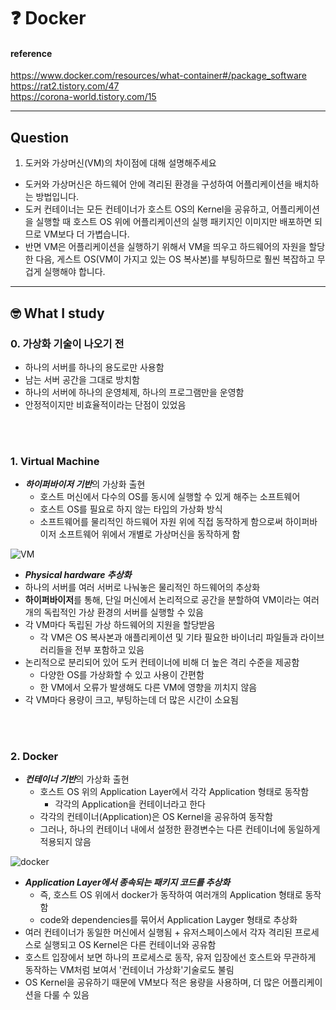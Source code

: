 # :question: Docker

#### reference
https://www.docker.com/resources/what-container#/package_software<br>
https://rat2.tistory.com/47<br>
https://corona-world.tistory.com/15
<hr>

## Question
1. 도커와 가상머신(VM)의 차이점에 대해 설명해주세요
- 도커와 가상머신은 하드웨어 안에 격리된 환경을 구성하여 어플리케이션을 배치하는 방법입니다.
- 도커 컨테이너는 모든 컨테이너가 호스트 OS의 Kernel을 공유하고, 어플리케이션을 실행할 때 호스트 OS 위에 어플리케이션의 실행 패키지인 이미지만 배포하면 되므로 VM보다 더 가볍습니다. 
- 반면 VM은 어플리케이션을 실행하기 위해서 VM을 띄우고 하드웨어의 자원을 할당한 다음, 게스트 OS(VM이 가지고 있는 OS 복사본)를 부팅하므로 훨씬 복잡하고 무겁게 실행해야 합니다.
<hr>

## :nerd_face:	What I study

### 0. 가상화 기술이 나오기 전
- 하나의 서버를 하나의 용도로만 사용함
- 남는 서버 공간을 그대로 방치함
- 하나의 서버에 하나의 운영체제, 하나의 프로그램만을 운영함
- 안정적이지만 비효율적이라는 단점이 있었음

<br><br>

### 1. Virtual Machine
- ***하이퍼바이저 기반***의 가상화 출현
  - 호스트 머신에서 다수의 OS를 동시에 실행할 수 있게 해주는 소프트웨어
  - 호스트 OS를 필요로 하지 않는 타입의 가상화 방식
  - 소프트웨어를 물리적인 하드웨어 자원 위에 직접 동작하게 함으로써 하이퍼바이저 소프트웨어 위에서 개별로 가상머신을 동작하게 함

![VM](https://www.docker.com/sites/default/files/d8/2018-11/docker-containerized-and-vm-transparent-bg.png)

- ***Physical hardware 추상화***
- 하나의 서버를 여러 서버로 나눠놓은 물리적인 하드웨어의 추상화
- **하이퍼바이저**를 통해, 단일 머신에서 논리적으로 공간을 분할하여 VM이라는 여러 개의 독립적인 가상 환경의 서버를 실행할 수 있음
- 각 VM마다 독립된 가상 하드웨어의 지원을 할당받음
  - 각 VM은 OS 복사본과 애플리케이션 및 기타 필요한 바이너리 파일들과 라이브러리들을 전부 포함하고 있음
- 논리적으로 분리되어 있어 도커 컨테이너에 비해 더 높은 격리 수준을 제공함
  - 다양한 OS를 가상화할 수 있고 사용이 간편함
  - 한 VM에서 오류가 발생해도 다른 VM에 영향을 끼치지 않음
- 각 VM마다 용량이 크고, 부팅하는데 더 많은 시간이 소요됨

<br><br>

### 2. Docker
- ***컨테이너 기반***의 가상화 출현
  - 호스트 OS 위의 Application Layer에서 각각 Application 형태로 동작함
    - 각각의 Application을 컨테이너라고 한다
  - 각각의 컨테이너(Application)은 OS Kernel을 공유하여 동작함
  - 그러나, 하나의 컨테이너 내에서 설정한 환경변수는 다른 컨테이너에 동일하게 적용되지 않음

![docker](https://www.docker.com/sites/default/files/d8/2018-11/docker-containerized-and-vm-transparent-bg.png)

- ***Application Layer에서 종속되는 패키지 코드를 추상화***
  - 즉, 호스트 OS 위에서 docker가 동작하여 여러개의 Application 형태로 동작함
  - code와 dependencies를 묶어서 Application Layger 형태로 추상화
- 여러 컨테이너가 동일한 머신에서 실행됨 + 유저스페이스에서 각자 격리된 프로세스로 실행되고 OS Kernel은 다른 컨테이너와 공유함
- 호스트 입장에서 보면 하나의 프로세스로 동작, 유저 입장에선 호스트와 무관하게 동작하는 VM처럼 보여서 '컨테이너 가상화'기술로도 불림
- OS Kernel을 공유하기 때문에 VM보다 적은 용량을 사용하며, 더 많은 어플리케이션을 다룰 수 있음